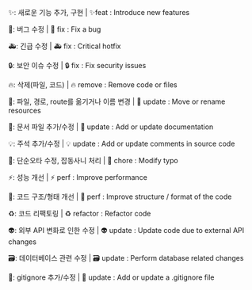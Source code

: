 ✨: 새로운 기능 추가, 구현 
| ✨feat : Introduce new features

🐛: 버그 수정 
| 🐛 fix : Fix a bug

🚑: 긴급 수정 
| 🚑 fix : Critical hotfix

🔒: 보안 이슈 수정 
| 🔒 fix : Fix security issues

🔥: 삭제(파일, 코드) 
| 🔥 remove : Remove code or files

🚛: 파일, 경로, route를 옮기거나 이름 변경 
| 🚛 update : Move or rename resources

📝: 문서 파일 추가/수정 
| 📝 update : Add or update documentation

💡: 주석 추가/수정 
| 💡 update : Add or update comments in source code

🧹: 단순오타 수정, 잡동사니 처리 
| 🧹 chore : Modify typo

⚡: 성능 개선 
| ⚡ perf : Improve performance

🎨: 코드 구조/형태 개선 
| 🎨 perf : Improve structure / format of the code

♻️: 코드 리팩토링 
| ♻️ refactor : Refactor code

👽: 외부 API 변화로 인한 수정 
| 👽 update : Update code due to external API changes

🗃️: 데이터베이스 관련 수정 
| 🗃️ update : Perform database related changes

🙈: gitignore 추가/수정 
| 🙈 update : Add or update a .gitignore file
